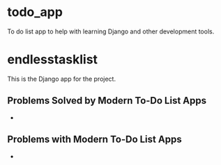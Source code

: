 # todo_app
To do list app to help with learning Django and other development tools.

# endlesstasklist
This is the Django app for the project.

## Problems Solved by Modern To-Do List Apps
- 

## Problems with Modern To-Do List Apps
- 
